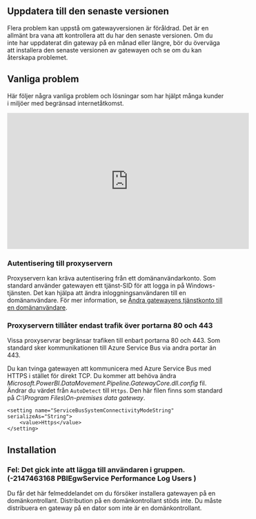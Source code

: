 ## <a name="update-to-the-latest-version"></a>Uppdatera till den senaste versionen
Flera problem kan uppstå om gatewayversionen är föråldrad.  Det är en allmänt bra vana att kontrollera att du har den senaste versionen.  Om du inte har uppdaterat din gateway på en månad eller längre, bör du överväga att installera den senaste versionen av gatewayen och se om du kan återskapa problemet.

## <a name="common-issues"></a>Vanliga problem
Här följer några vanliga problem och lösningar som har hjälpt många kunder i miljöer med begränsad internetåtkomst.

<iframe width="560" height="315" src="https://www.youtube.com/embed/-t7RO6mHATI?showinfo=0" frameborder="0" allowfullscreen></iframe>

### <a name="authentication-to-proxy-server"></a>Autentisering till proxyservern
Proxyservern kan kräva autentisering från ett domänanvändarkonto. Som standard använder gatewayen ett tjänst-SID för att logga in på Windows-tjänsten. Det kan hjälpa att ändra inloggningsanvändaren till en domänanvändare. För mer information, se [Ändra gatewayens tjänstkonto till en domänanvändare](../service-gateway-proxy.md#changing-the-gateway-service-account-to-a-domain-user).

### <a name="your-proxy-only-allows-ports-80-and-443-traffic"></a>Proxyservern tillåter endast trafik över portarna 80 och 443
Vissa proxyservrar begränsar trafiken till enbart portarna 80 och 443. Som standard sker kommunikationen till Azure Service Bus via andra portar än 443.

Du kan tvinga gatewayen att kommunicera med Azure Service Bus med HTTPS i stället för direkt TCP. Du kommer att behöva ändra *Microsoft.PowerBI.DataMovement.Pipeline.GatewayCore.dll.config* fil. Ändrar du värdet från `AutoDetect` till `Https`. Den här filen finns som standard på *C:\Program Files\On-premises data gateway*.

```
<setting name="ServiceBusSystemConnectivityModeString" serializeAs="String">
    <value>Https</value>
</setting>
```

## <a name="installation"></a>Installation
### <a name="error-failed-to-add-user-to-group---2147463168---pbiegwservice---performance-log-users---"></a>Fel: Det gick inte att lägga till användaren i gruppen.  (-2147463168 PBIEgwService Performance Log Users )
Du får det här felmeddelandet om du försöker installera gatewayen på en domänkontrollant. Distribution på en domänkontrollant stöds inte. Du måste distribuera en gateway på en dator som inte är en domänkontrollant.

